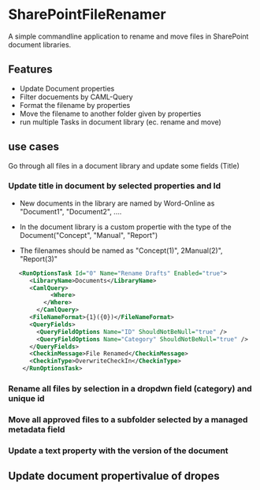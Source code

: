 # SharePointFileRenamer
A simple commandline application to rename and move files in SharePoint document libraries. 

## Features
- Update Document properties
- Filter docuements by CAML-Query
- Format the filename by properties
- Move the filename to another folder given by properties
- run multiple Tasks in document library (ec. rename and move)

## use cases
Go through all files in a document library and update some fields (Title)
### Update title in document by selected properties and Id
- New documents in the library are named by Word-Online as "Document1", "Document2", ....

- In the document library is a custom propertie with the type of the Document("Concept", "Manual", "Report")

- The filenames should be named as "Concept(1)", 2Manual(2)", "Report(3)"

```xml
   <RunOptionsTask Id="0" Name="Rename Drafts" Enabled="true">
      <LibraryName>Documents</LibraryName>
      <CamlQuery>
		    <Where>
          </Where>	
        </CamlQuery>
      <FileNameFormat>{1}({0})</FileNameFormat>
      <QueryFields>
        <QueryFieldOptions Name="ID" ShouldNotBeNull="true" />
        <QueryFieldOptions Name="Category" ShouldNotBeNull="true" />
      </QueryFields>
      <CheckinMessage>File Renamed</CheckinMessage>
      <CheckinType>OverwriteCheckIn</CheckinType>
    </RunOptionsTask>

```

### Rename all files by selection in a dropdwn field (category) and unique id
### Move all approved files to a subfolder selected by a managed metadata field
### Update a text property with the version of the document


## Update document propertivalue of dropes


